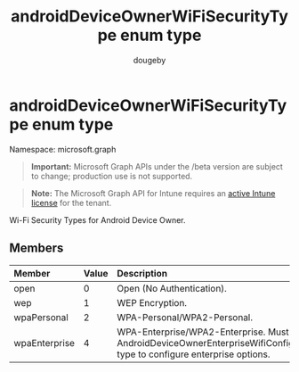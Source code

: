 ﻿---
title: "androidDeviceOwnerWiFiSecurityType enum type"
description: "Wi-Fi Security Types for Android Device Owner."
author: "dougeby"
localization_priority: Normal
ms.prod: "intune"
doc_type: enumPageType
---

# androidDeviceOwnerWiFiSecurityType enum type

Namespace: microsoft.graph

> **Important:** Microsoft Graph APIs under the /beta version are subject to change; production use is not supported.

> **Note:** The Microsoft Graph API for Intune requires an [active Intune license](https://go.microsoft.com/fwlink/?linkid=839381) for the tenant.

Wi-Fi Security Types for Android Device Owner.

## Members

| Member        | Value | Description                                                                                                                  |
| :------------ | :---- | :--------------------------------------------------------------------------------------------------------------------------- |
| open          | 0     | Open (No Authentication).                                                                                                    |
| wep           | 1     | WEP Encryption.                                                                                                              |
| wpaPersonal   | 2     | WPA-Personal/WPA2-Personal.                                                                                                  |
| wpaEnterprise | 4     | WPA-Enterprise/WPA2-Enterprise. Must use AndroidDeviceOwnerEnterpriseWifiConfiguration type to configure enterprise options. |

